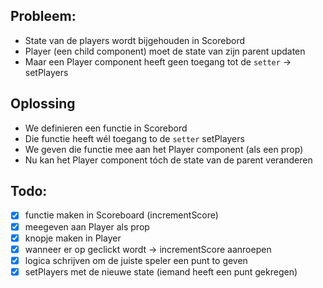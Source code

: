 ## Probleem:

- State van de players wordt bijgehouden in Scorebord
- Player (een child component) moet de state van zijn parent updaten
- Maar een Player component heeft geen toegang tot de `setter` -> setPlayers

## Oplossing

- We definieren een functie in Scorebord
- Die functie heeft wél toegang to de `setter` setPlayers
- We geven die functie mee aan het Player component (als een prop)
- Nu kan het Player component tóch de state van de parent veranderen

## Todo:

- [x] functie maken in Scoreboard (incrementScore)
- [x] meegeven aan Player als prop
- [x] knopje maken in Player
- [x] wanneer er op geclickt wordt -> incrementScore aanroepen
- [x] logica schrijven om de juiste speler een punt to geven
- [x] setPlayers met de nieuwe state (iemand heeft een punt gekregen)
